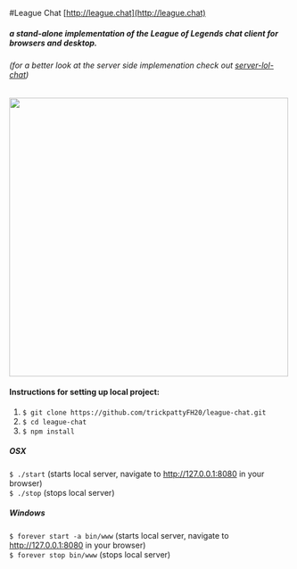 #League Chat [http://league.chat](http://league.chat)
##### a stand-alone implementation of the League of Legends chat client for browsers and desktop.
###### (for a better look at the server side implemenation check out [server-lol-chat](https://github.com/trickpattyFH20/server-lol-chat))
<img src="http://league.chat/images/screenshots/login.png" width="500" />

#### Instructions for setting up local project:

1. `$ git clone https://github.com/trickpattyFH20/league-chat.git`  
2. `$ cd league-chat`  
3. `$ npm install`  

##### OSX
`$ ./start` (starts local server, navigate to http://127.0.0.1:8080 in your browser)    
`$ ./stop` (stops local server)    

##### Windows
`$ forever start -a bin/www` (starts local server, navigate to http://127.0.0.1:8080 in your browser)  
`$ forever stop bin/www` (stops local server)  

